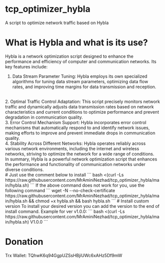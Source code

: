 # tcp_optimizer_hybla
A script to optimize network traffic based on Hybla
# What is Hybla and what is its use?
Hybla is a network optimization script designed to enhance the performance and efficiency of computer and communication networks. Its key features include:
<br>
1. Data Stream Parameter Tuning: Hybla employs its own specialized algorithms for tuning data stream parameters, optimizing data flow rates, and improving time margins for data transmission and reception.
<br>
2. Optimal Traffic Control Adaptation: This script precisely monitors network traffic and dynamically adjusts data transmission rates based on network characteristics and current conditions to optimize performance and prevent degradation in communication quality.
<br>
3. Error Control Mechanism Support: Hybla incorporates error control mechanisms that automatically respond to and identify network issues, making efforts to improve and prevent immediate drops in communication quality.
<br>
4. Stability Across Different Networks: Hybla operates reliably across various network environments, including the internet and wireless networks, striving to optimize the network for a wide range of conditions.
<br>
In summary, Hybla is a powerful network optimization script that enhances the performance and functionality of communication networks under diverse conditions.
<br>
# Just use the comment below to install
```
bash <(curl -Ls https://raw.githubusercontent.com/MrAminiNezhad/tcp_optimizer_hybla/main/hybla.sh)
```
If the above command does not work for you, use the following command
```
wget -N --no-check-certificate https://raw.githubusercontent.com/MrAminiNezhad/tcp_optimizer_hybla/main/hybla.sh && chmod +x hybla.sh && bash hybla.sh
```
# Install custom version
To install your desired version you can add the version to the end of install command. Example for ver v1.0.0:
```
bash <(curl -Ls https://raw.githubusercontent.com/MrAminiNezhad/tcp_optimizer_hybla/main/hybla.sh) V1.0.0
```

# Donation
 Trx Wallet: TQhwK6q94GgpUZSsHBjiUWc6xAHz5Df9mW
